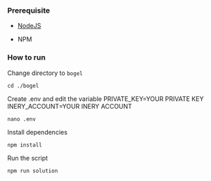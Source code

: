 ### Prerequisite

- [NodeJS](https://nodejs.org/en/)

- NPM



### How to run

Change directory to ```bogel```

```shell
cd ./bogel
```

Create .env and edit the variable
PRIVATE_KEY=YOUR PRIVATE KEY
INERY_ACCOUNT=YOUR INERY ACCOUNT

```shell
nano .env
```

Install dependencies

```shell
npm install
```

Run the script

```
npm run solution
```
